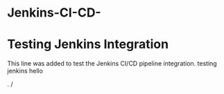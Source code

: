 # Jenkins-CI-CD-
# Testing Jenkins Integration
This line was added to test the Jenkins CI/CD pipeline integration.
testing jenkins 
hello

.
/
